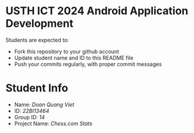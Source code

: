 USTH ICT 2024 Android Application Development
=====================================================

Students are expected to:

* Fork this repository to your github account
* Update student name and ID to this README file
* Push your commits regularly, with proper commit messages

Student Info
=======================

* Name: *Doan Quang Viet*
* ID: *22BI13464*
* Group ID: *14*
* Project Name: *Chess.com Stats*
